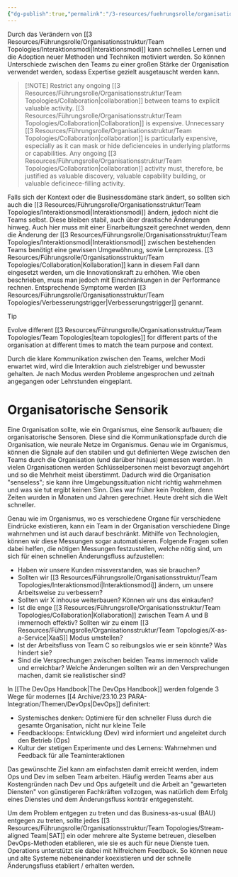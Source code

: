 ```yaml
---
{"dg-publish":true,"permalink":"/3-resources/fuehrungsrolle/organisationsstruktur/team-topologies/organisatorisches-gefuehl/","created":"2024-11-11T09:00:08.099+01:00","updated":"2024-04-28T16:56:43.660+02:00"}
---
```



Durch das Verändern von [[3 Resources/Führungsrolle/Organisationsstruktur/Team Topologies/Interaktionsmodi\|Interaktionsmodi]] kann schnelles Lernen und die Adoption neuer Methoden und Techniken motiviert werden. So können Unterschiede zwischen den Teams zu einer großen Stärke der Organisation verwendet werden, sodass Expertise gezielt ausgetauscht werden kann.

> [!NOTE] Restrict any ongoing [[3 Resources/Führungsrolle/Organisationsstruktur/Team Topologies/Collaboration\|collaboration]] between teams to explicit valuable activity.
> [[3 Resources/Führungsrolle/Organisationsstruktur/Team Topologies/Collaboration\|Collaboration]] is expensive. Unnecessary [[3 Resources/Führungsrolle/Organisationsstruktur/Team Topologies/Collaboration\|collaboration]] is particularly expensive, especially as it can mask or hide deficienceies in underlying platforms or capabilities. Any ongoing [[3 Resources/Führungsrolle/Organisationsstruktur/Team Topologies/Collaboration\|collaboration]] activity must, therefore, be justified as valuable discovery, valuable capability building, or valuable deficinece-filling activity.

Falls sich der Kontext oder die Businessdomäne stark ändert, so sollten sich auch die [[3 Resources/Führungsrolle/Organisationsstruktur/Team Topologies/Interaktionsmodi\|Interaktionsmodi]] ändern, jedoch nicht die Teams selbst. Diese bleiben stabil, auch über drastische Änderungen hinweg. Auch hier muss mit einer Einarbeitungszeit gerechnet werden, denn die Änderung der [[3 Resources/Führungsrolle/Organisationsstruktur/Team Topologies/Interaktionsmodi\|Interaktionsmodi]] zwischen bestehenden Teams benötigt eine gewissen Umgewöhnung, sowie Lernprozess. [[3 Resources/Führungsrolle/Organisationsstruktur/Team Topologies/Collaboration\|Kollaboration]] kann in diesem Fall dann eingesetzt werden, um die Innovationskraft zu erhöhen. Wie oben beschrieben, muss man jedoch mit Einschränkungen in der Performance rechnen.
Entsprechende Symptome werden [[3 Resources/Führungsrolle/Organisationsstruktur/Team Topologies/Verbesserungstrigger\|Verbesserungstrigger]] genannt.

> [!TIP]
> Evolve different [[3 Resources/Führungsrolle/Organisationsstruktur/Team Topologies/Team Topologies\|team topologies]] for different parts of the organisation at different times to match the team purpose and context.

Durch die klare Kommunikation zwischen den Teams, welcher Modi erwartet wird, wird die Interaktion auch zielstrebiger und bewusster gehalten. Je nach Modus werden Probleme angesprochen und zeitnah angegangen oder Lehrstunden eingeplant.

# Organisatorische Sensorik

Eine Organisation sollte, wie ein Organismus, eine Sensorik aufbauen; die organisatorische Sensoren. Diese sind die Kommunikationspfade durch die Organisation, wie neurale Netze im Organismus. Genau wie im Organismus, können die Signale auf den stabilen und gut definierten Wege zwischen den Teams durch die Organisation (und darüber hinaus) gemessen werden. In vielen Organisationen werden Schlüsselpersonen meist bevorzugt angehört und so die Mehrheit meist überstimmt. Dadurch wird die Organisation "senseless"; sie kann ihre Umgebungssituation nicht richtig wahrnehmen und was sie tut ergibt keinen Sinn. Dies war früher kein Problem, denn Zeiten wurden in Monaten und Jahren gerechnet. Heute dreht sich die Welt schneller.

Genau wie im Organismus, wo es verschiedene Organe für verschiedene Eindrücke existieren, kann ein Team in der Organisation verschiedene Dinge wahrnehmen und ist auch darauf beschränkt. Mithilfe von Technologien, können wir diese Messungen sogar automatisieren. Folgende Fragen sollen dabei helfen, die nötigen Messungen festzustellen, welche nötig sind, um sich für einen schnellen Änderungsfluss aufzustellen:
- Haben wir unsere Kunden missverstanden, was sie brauchen?
- Sollten wir [[3 Resources/Führungsrolle/Organisationsstruktur/Team Topologies/Interaktionsmodi\|Interaktionsmodi]] ändern, um unsere Arbeitsweise zu verbessern?
- Sollten wir X inhouse weiterbauen? Können wir uns das einkaufen?
- Ist die enge [[3 Resources/Führungsrolle/Organisationsstruktur/Team Topologies/Collaboration\|Kollaboration]] zwischen Team A und B immernoch effektiv? Sollten wir zu einem [[3 Resources/Führungsrolle/Organisationsstruktur/Team Topologies/X-as-a-Service\|XaaS]] Modus umstellen?
- Ist der Arbeitsfluss von Team C so reibungslos wie er sein könnte? Was hindert sie?
- Sind die Versprechungen zwischen beiden Teams immernoch valide und erreichbar? Welche Änderungen sollten wir an den Versprechungen machen, damit sie realistischer sind?

In [[The DevOps Handbook\|The DevOps Handbook]] werden folgende 3 Wege für modernes [[4 Archive/23.10.23 PARA-Integration/Themen/DevOps\|DevOps]] definitert:
- Systemisches denken: Optimiere für den schneller Fluss durch die gesamte Organisation, nicht nur kleine Teile
- Feedbackloops: Entwicklung (Dev) wird informiert und angeleitet durch den Betrieb (Ops)
- Kultur der stetigen Experimente und des Lernens: Wahrnehmen und Feedback für alle Teaminteraktionen

Das gewünschte Ziel kann am einfachsten damit erreicht werden, indem Ops und Dev im selben Team arbeiten. Häufig werden Teams aber aus Kostengründen nach Dev und Ops aufgeteilt und die Arbeit an "gewarteten Diensten" von günstigeren Fachkräften vollzogen, was natürlich dem Erfolg eines Dienstes und dem Änderungsfluss konträr entgegensteht.

Um dem Problem entgegen zu treten und das Business-as-usual (BAU) entgegen zu treten, sollte jedes [[3 Resources/Führungsrolle/Organisationsstruktur/Team Topologies/Stream-aligned Team\|SAT]] ein oder mehrere alte Systeme betreuen, dieselben DevOps-Methoden etablieren, wie sie es auch für neue Dienste tuen. Operations unterstützt sie dabei mit hilfreichem Feedback. So können neue und alte Systeme nebeneinander koexistieren und der schnelle Änderungsfluss etabliert / erhalten werden.
